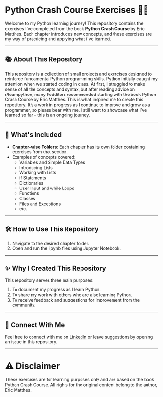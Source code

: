 # Python Crash Course Exercises 🐍🐍

Welcome to my Python learning journey! This repository contains the exercises I’ve completed from the book **Python Crash Course** by Eric Matthes. 
Each chapter introduces new concepts, and these exercises are my way of practicing and applying what I've learned.

---

## 📚 **About This Repository**
This repository is a collection of small projects and exercises designed to reinforce fundamental Python programming skills. Python initially caught my attention when we started coding in class. 
At first, I struggled to make sense of all the concepts and syntax, but after reading advice on r/learnpython, many Redditors recommended starting with the book Python Crash Course by Eric Matthes. 
This is what inspired me to create this repository. It’s a work in progress as I continue to improve and grow as a programmer, so please bear with me. 
I still want to showcase what I’ve learned so far – this is an ongoing journey.

---

## 🌟 **What's Included**
- **Chapter-wise Folders**: Each chapter has its own folder containing exercises from that section.
- Examples of concepts covered:
  - Variables and Simple Data Types
  - Introducing Lists
  - Working with Lists
  - if Statements
  - Dictionaries
  - User Input and while Loops
  - Functions
  - Classes
  - Files and Exceptions
  - etc.

---

## 🛠 **How to Use This Repository**
1. Navigate to the desired chapter folder.
2. Open and run the .ipynb files using Jupyter Notebook.

---

## ✨ **Why I Created This Repository**
This repository serves three main purposes:

1. To document my progress as I learn Python.
2. To share my work with others who are also learning Python.
3. To receive feedback and suggestions for improvement from the community.

---

## 🔗 **Connect With Me**
Feel free to connect with me on [LinkedIn](https://www.linkedin.com/in/angelicadorothytolome19/) or leave suggestions by opening an issue in this repository.

---

#  ⚠️ **Disclaimer**
These exercises are for learning purposes only and are based on the book Python Crash Course. All rights for the original content belong to the author, Eric Matthes.
